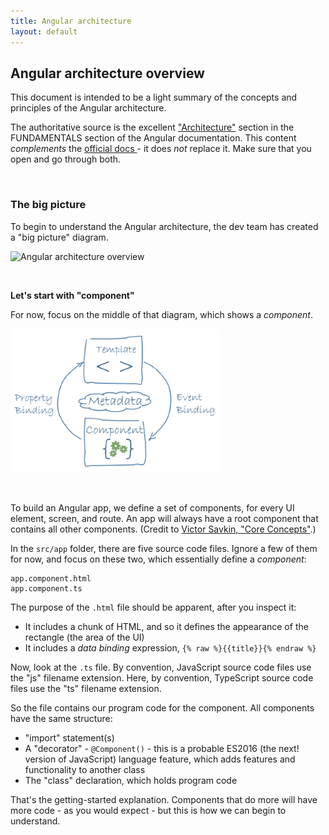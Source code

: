 ```yaml
---
title: Angular architecture
layout: default
---
```


## Angular architecture overview

This document is intended to be a light summary of the concepts and principles of the Angular architecture. 

The authoritative source is the excellent ["Architecture"](https://angular.io/guide/architecture) section in the FUNDAMENTALS section of the Angular documentation. This content *complements* the [official docs ](https://angular.io/docs) - it does *not* replace it. Make sure that you open and go through both.

<br>

### The big picture

To begin to understand the Angular architecture, the dev team has created a "big picture" diagram. 

![Angular architecture overview](https://angular.io/generated/images/guide/architecture/overview2.png)

<br>

**Let's start with "component"**

For now, focus on the middle of that diagram, which shows a *component*. 

![Angular component](/media/angular-architecture-component.png)

<br>

To build an Angular app, we define a set of components, for every UI element, screen, and route. An app will always have a root component that contains all other components. (Credit to [Victor Savkin, "Core Concepts"](https://vsavkin.com/the-core-concepts-of-angular-2-c3d6cbe04d04).)

In the `src/app` folder, there are five source code files. Ignore a few of them for now, and focus on these two, which essentially define a *component*:

```text
app.component.html
app.component.ts
```

The purpose of the `.html` file should be apparent, after you inspect it:
* It includes a chunk of HTML, and so it defines the appearance of the rectangle (the area of the UI)
* It includes a *data binding* expression, `{% raw %}{{title}}{% endraw %}`

Now, look at the `.ts` file. By convention, JavaScript source code files use the "js" filename extension. Here, by convention, TypeScript source code files use the "ts" filename extension. 

So the file contains our program code for the component. All components have the same structure:
* "import" statement(s)
* A "decorator" - `@Component()` - this is a probable ES2016 (the next! version of JavaScript) language feature, which adds features and functionality to another class
* The "class" declaration, which holds program code

That's the getting-started explanation. Components that do more will have more code - as you would expect - but this is how we can begin to understand.

<br>